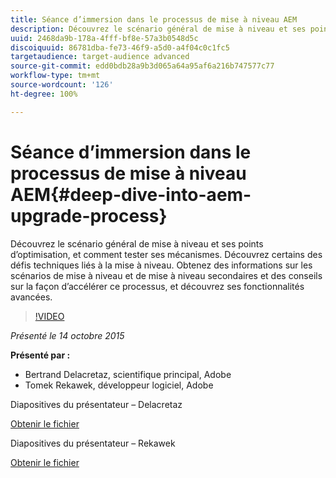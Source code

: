 ```yaml
---
title: Séance d’immersion dans le processus de mise à niveau AEM
description: Découvrez le scénario général de mise à niveau et ses points d’optimisation, et comment tester ses mécanismes. Découvrez certains des défis techniques liés à la mise à niveau. Obtenez des informations sur les scénarios de mise à niveau et de mise à niveau secondaires et des conseils sur la façon d’accélérer ce processus, et découvrez ses fonctionnalités avancées.
uuid: 2468da9b-178a-4fff-bf8e-57a3b0548d5c
discoiquuid: 86781dba-fe73-46f9-a5d0-a4f04c0c1fc5
targetaudience: target-audience advanced
source-git-commit: edd0bdb28a9b3d065a64a95af6a216b747577c77
workflow-type: tm+mt
source-wordcount: '126'
ht-degree: 100%

---
```


# Séance d’immersion dans le processus de mise à niveau AEM{#deep-dive-into-aem-upgrade-process}

Découvrez le scénario général de mise à niveau et ses points d’optimisation, et comment tester ses mécanismes. Découvrez certains des défis techniques liés à la mise à niveau. Obtenez des informations sur les scénarios de mise à niveau et de mise à niveau secondaires et des conseils sur la façon d’accélérer ce processus, et découvrez ses fonctionnalités avancées.

>[!VIDEO](https://video.tv.adobe.com/v/19376/?quality=9)

*Présenté le 14 octobre 2015*

**Présenté par :**

* Bertrand Delacretaz, scientifique principal, Adobe
* Tomek Rekawek, développeur logiciel, Adobe

Diapositives du présentateur – Delacretaz

[Obtenir le fichier](assets/aemgems-upgrades-2015-bdelacretaz.pdf)

Diapositives du présentateur – Rekawek

[Obtenir le fichier](assets/aemgems-upgrades-2015-trekaewk.pdf)
<!--
[Get back to the Overview](https://helpx.adobe.com/experience-manager/kt/eseminars/gems/aem-index.html)
-->
